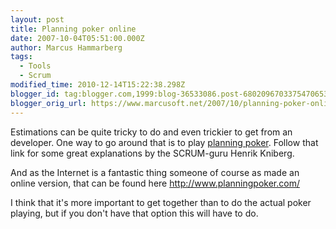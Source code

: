 ```yaml
---
layout: post
title: Planning poker online
date: 2007-10-04T05:51:00.000Z
author: Marcus Hammarberg
tags:
  - Tools
  - Scrum
modified_time: 2010-12-14T15:22:38.298Z
blogger_id: tag:blogger.com,1999:blog-36533086.post-6802096703375470653
blogger_orig_url: https://www.marcusoft.net/2007/10/planning-poker-online.html
---
```


Estimations can be quite tricky to do and even trickier to get from an developer. One way to go around that is to play [planning poker](http://www.crisp.se/planningpoker). Follow that link for some great explanations by the SCRUM-guru Henrik Kniberg.

And as the Internet is a fantastic thing someone of course as made an online version, that can be found here <http://www.planningpoker.com/>

I think that it's more important to get together than to do the actual poker playing, but if you don't have that option this will have to do.
